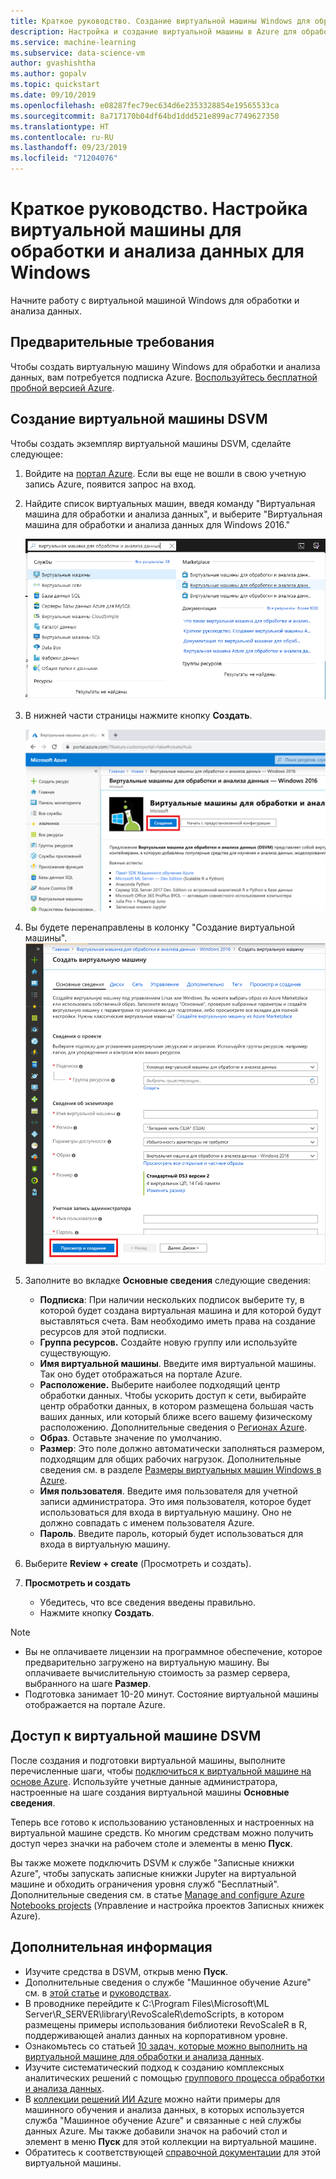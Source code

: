 ```yaml
---
title: Краткое руководство. Создание виртуальной машины Windows для обработки и анализа данных
description: Настройка и создание виртуальной машины в Azure для обработки и анализа данных и машинного обучения.
ms.service: machine-learning
ms.subservice: data-science-vm
author: gvashishtha
ms.author: gopalv
ms.topic: quickstart
ms.date: 09/10/2019
ms.openlocfilehash: e08287fec79ec634d6e2353328854e19565533ca
ms.sourcegitcommit: 8a717170b04df64bd1ddd521e899ac7749627350
ms.translationtype: HT
ms.contentlocale: ru-RU
ms.lasthandoff: 09/23/2019
ms.locfileid: "71204076"
---
```

# <a name="quickstart-set-up-the-data-science-virtual-machine-for-windows"></a>Краткое руководство. Настройка виртуальной машины для обработки и анализа данных для Windows

Начните работу с виртуальной машиной Windows для обработки и анализа данных.

## <a name="prerequisite"></a>Предварительные требования

Чтобы создать виртуальную машину Windows для обработки и анализа данных, вам потребуется подписка Azure. [Воспользуйтесь бесплатной пробной версией Azure](https://azure.com/free).

## <a name="create-your-dsvm"></a>Создание виртуальной машины DSVM

Чтобы создать экземпляр виртуальной машины DSVM, сделайте следующее:

1. Войдите на [портал Azure](https://portal.azure.com). Если вы еще не вошли в свою учетную запись Azure, появится запрос на вход.
1. Найдите список виртуальных машин, введя команду "Виртуальная машина для обработки и анализа данных", и выберите "Виртуальная машина для обработки и анализа данных для Windows 2016."

    ![Список виртуальных машин Windows](./media/provision-vm/search-windows.png)

1. В нижней части страницы нажмите кнопку **Создать**.

    [![](media/provision-vm/create-windows.png "Кнопка для создания машины Windows")](media/provision-vm/create-windows-expanded.png#lightbox)

1. Вы будете перенаправлены в колонку "Создание виртуальной машины".
   ![Вкладка "Основные сведения" соответствует виртуальной машине Windows](./media/provision-vm/review-create-windows.png)

1. Заполните во вкладке **Основные сведения** следующие сведения:
      * **Подписка**: При наличии нескольких подписок выберите ту, в которой будет создана виртуальная машина и для которой будут выставляться счета. Вам необходимо иметь права на создание ресурсов для этой подписки.
      * **Группа ресурсов.** Создайте новую группу или используйте существующую.
      * **Имя виртуальной машины**. Введите имя виртуальной машины. Так оно будет отображаться на портале Azure.
      * **Расположение.** Выберите наиболее подходящий центр обработки данных. Чтобы ускорить доступ к сети, выбирайте центр обработки данных, в котором размещена большая часть ваших данных, или который ближе всего вашему физическому расположению. Дополнительные сведения о [Регионах Azure](https://azure.microsoft.com/global-infrastructure/regions/).
      * **Образ**. Оставьте значение по умолчанию.
      * **Размер**: Это поле должно автоматически заполняться размером, подходящим для общих рабочих нагрузок. Дополнительные сведения см. в разделе [Размеры виртуальных машин Windows в Azure](../../virtual-machines/windows/sizes.md).
      * **Имя пользователя**. Введите имя пользователя для учетной записи администратора. Это имя пользователя, которое будет использоваться для входа в виртуальную машину. Оно не должно совпадать с именем пользователя Azure.
      * **Пароль**. Введите пароль, который будет использоваться для входа в виртуальную машину.    
1. Выберите **Review + create** (Просмотреть и создать).
1. **Просмотреть и создать**
   * Убедитесь, что все сведения введены правильно. 
   * Нажмите кнопку **Создать**.


> [!NOTE]
> * Вы не оплачиваете лицензии на программное обеспечение, которое предварительно загружено на виртуальную машину. Вы оплачиваете вычислительную стоимость за размер сервера, выбранного на шаге **Размер**.
> * Подготовка занимает 10-20 минут. Состояние виртуальной машины отображается на портале Azure.

## <a name="access-the-dsvm"></a>Доступ к виртуальной машине DSVM

После создания и подготовки виртуальной машины, выполните перечисленные шаги, чтобы [подключиться к виртуальной машине на основе Azure](../../marketplace/cloud-partner-portal/virtual-machine/cpp-connect-vm.md). Используйте учетные данные администратора, настроенные на шаге создания виртуальной машины **Основные сведения**. 

Теперь все готово к использованию установленных и настроенных на виртуальной машине средств. Ко многим средствам можно получить доступ через значки на рабочем столе и элементы в меню **Пуск**.

Вы также можете подключить DSVM к службе "Записные книжки Azure", чтобы запускать записные книжки Jupyter на виртуальной машине и обходить ограничения уровня служб "Бесплатный". Дополнительные сведения см. в статье [Manage and configure Azure Notebooks projects](../../notebooks/configure-manage-azure-notebooks-projects.md#manage-and-configure-projects) (Управление и настройка проектов Записных книжек Azure).

<a name="tools"></a>


## <a name="next-steps"></a>Дополнительная информация

* Изучите средства в DSVM, открыв меню **Пуск**.
* Дополнительные сведения о службе "Машинное обучение Azure" см. в [этой статье](../service/overview-what-is-azure-ml.md) и [руководствах](../index.yml).
* В проводнике перейдите к C:\Program Files\Microsoft\ML Server\R_SERVER\library\RevoScaleR\demoScripts, в котором размещены примеры использования библиотеки RevoScaleR в R, поддерживающей анализ данных на корпоративном уровне. 
* Ознакомьтесь со статьей [10 задач, которые можно выполнить на виртуальной машине для обработки и анализа данных](https://aka.ms/dsvmtenthings).
* Изучите систематический подход к созданию комплексных аналитических решений с помощью [группового процесса обработки и анализа данных](../team-data-science-process/index.yml).
* В [коллекции решений ИИ Azure](https://gallery.cortanaintelligence.com) можно найти примеры для машинного обучения и анализа данных, в которых используется служба "Машинное обучение Azure" и связанные с ней службы данных Azure. Мы также добавили значок на рабочий стол и элемент в меню **Пуск** для этой коллекции на виртуальной машине.
* Обратитесь к соответствующей [справочной документации](./reference-windows-vm.md) для этой виртуальной машины.

